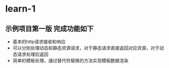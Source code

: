 learn-1
===============

示例项目第一版
完成功能如下
---------------
* 基本的http请求接收和响应
* 可以分别处理动态和静态资源请求，对于静态请求直接返回对应资源，对于动态请求处理后返回 
* 简单的模板处理，通过替代符替换的方法实现模板数据渲染
